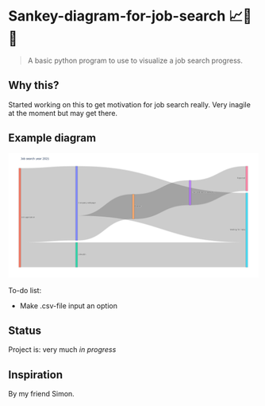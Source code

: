 # Sankey-diagram-for-job-search 📈👔🍎
> A basic python program to use to visualize a job search progress. 

## Why this?
Started working on this to get motivation for job search really. Very inagile at the moment but may get there. 

## Example diagram
![Example screenshot](./imgs/exDiagram.png)

To-do list:
* Make .csv-file input an option

## Status
Project is: very much _in progress_

## Inspiration
By my friend Simon.
